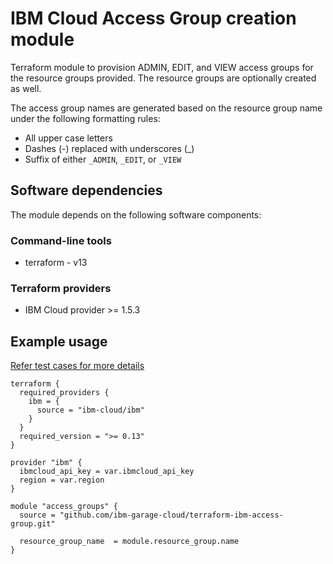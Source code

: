 # IBM Cloud Access Group creation module

Terraform module to provision ADMIN, EDIT, and VIEW access groups for the resource groups provided. The resource groups are optionally created as well.

The access group names are generated based on the resource group name under the following formatting rules:

- All upper case letters
- Dashes (-) replaced with underscores (_)
- Suffix of either `_ADMIN`, `_EDIT`, or `_VIEW`

## Software dependencies

The module depends on the following software components:

### Command-line tools

- terraform - v13

### Terraform providers

- IBM Cloud provider >= 1.5.3

## Example usage

[Refer test cases for more details](test/stages/stage2-access-group.tf)

```hcl-terraform
terraform {
  required_providers {
    ibm = {
      source = "ibm-cloud/ibm"
    }
  }
  required_version = ">= 0.13"
}

provider "ibm" {
  ibmcloud_api_key = var.ibmcloud_api_key
  region = var.region
}

module "access_groups" {
  source = "github.com/ibm-garage-cloud/terraform-ibm-access-group.git"
  
  resource_group_name  = module.resource_group.name
}
```


